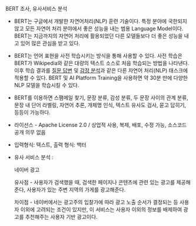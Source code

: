 BERT 조사, 유사서비스 분석

- BERT는 구글에서 개발한 자연어처리(NLP) 훈련 기술이다. 특정 분야에 국한되지 않고 모든 자연어 처리 분야에서 좋은 성능을 내는 범용 Language Model이다. BERT는 지금까지의 자연어 처리에 활용되었던 다른 모델들보다 더 좋은 성능을 내고 있어 많은 관심을 받고 있다.

- BERT는 언어 표현을 사전 학습시키는 방식을 통해 사용할 수 있다. 사전 학습은 BERT가 Wikipedia와 같은 대량의 텍스트 소스로 처음 학습되는 방법을 나타낸다. 이후 학습 결과를 [질문 답변](https://en.wikipedia.org/wiki/Question_answering) 및 [감정 분석](https://en.wikipedia.org/wiki/Sentiment_analysis)과 같은 다른 자연어 처리(NLP) 태스크에 적용할 수 있다. BERT 및 AI Platform Training을 사용하면 약 30분 만에 다양한 NLP 모델을 학습시킬 수 있다.

- BERT를 이용하면 스팸메일 찾기, 문장 분류, 감성 분류,  두 문장 사이의 관계 분류, 문장 내 단어 라벨링, 자연어 추론, 개체명 인식, 텍스트 유사도 검사, 묻고 답히기, 등등이 가능하다.

- 라이선스 - Apache License 2.0 / 상업적 사용, 복제, 배포, 수정 가능, 소스코드 공개 의무 없음

- 입력형식: 텍스트, 출력 형식: 백터

- 유사 서비스 분석 : 

  네이버 광고

  유사점 - 사용자가 검색했을 때, 검색한 페이지나 콘텐츠에 관련 있는 광고를 제공해준다, 사용자가 있는 주변 지역의 가게를 광고해준다.

  차이점 - 네이버에서는 광고주의 입찰가에 따라 광고 노출 순서가 결정되는 등 사용자 이외에  고려되는 조건이 있지만, 이 서비스는 사용자 이외의 정보를 배제하여 광고를 추천해주는 사용자 기반 광고이다.

